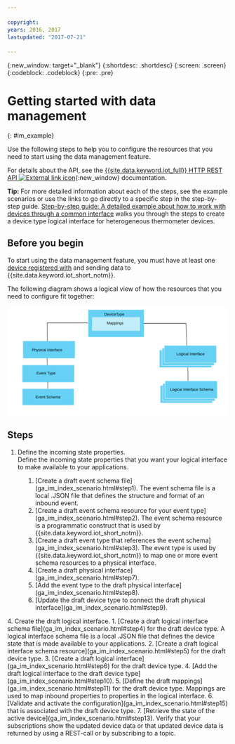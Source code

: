 ```yaml
---

copyright:
years: 2016, 2017
lastupdated: "2017-07-21"

---
```


{:new_window: target="\_blank"}
{:shortdesc: .shortdesc}
{:screen: .screen}
{:codeblock: .codeblock}
{:pre: .pre}

# Getting started with data management
{: #im_example}

Use the following steps to help you to configure the resources that you need to start using the data management feature.

For details about the API, see the [{{site.data.keyword.iot_full}} HTTP REST API ![External link icon](../../../icons/launch-glyph.svg "External link icon")](https://docs.internetofthings.ibmcloud.com/apis/swagger/v0002/state-mgmt.html){:new_window} documentation.

**Tip:** For more detailed information about each of the steps, see the example scenarios or use the links to go directly to a specific step in the step-by-step guide. [Step-by-step guide: A detailed example about how to work with devices through a common interface](ga_im_index_scenario.html#scenario) walks you through the steps to create a device type logical interface for heterogeneous thermometer devices.


## Before you begin
To start using the data management feature, you must have at least one [device registered with](ga_im_index_scenario.html#step14) and sending data to {{site.data.keyword.iot_short_notm}}.  

The following diagram shows a logical view of how the resources that you need to configure fit together:

![Topographic resource view in {{site.data.keyword.iot_short_notm}}.](images/ga_im_resource_view1.svg "Resource topography in {{site.data.keyword.iot_short_notm}}")

## Steps

1. 	Define the incoming state properties.  
Define the incoming state properties that you want your logical interface to make available to your applications.  
<dl>
<dd>
<ol>
<li>[Create a draft event schema file](ga_im_index_scenario.html#step1). The event schema file is a local .JSON file that defines the structure and format of an inbound event.
<li>[Create a draft event schema resource for your event type](ga_im_index_scenario.html#step2). The event schema resource is a programmatic construct that is used by {{site.data.keyword.iot_short_notm}}.
<li>[Create a draft event type that references the event schema](ga_im_index_scenario.html#step3). The event type is used by {{site.data.keyword.iot_short_notm}} to map one or more event schema resources to a physical interface.
<li>[Create a draft physical interface](ga_im_index_scenario.html#step7).
<li>[Add the event type to the draft physical interface](ga_im_index_scenario.html#step8).
<li>[Update the draft device type to connect the draft physical interface](ga_im_index_scenario.html#step9).
</ol>
</dd>
</dl>
4. 	Create the draft logical interface.
 1. 	[Create a draft logical interface schema file](ga_im_index_scenario.html#step4) for the draft device type.  
A logical interface schema file is a local .JSON file that defines the device state that is made available to your applications.
 2. [Create a draft logical interface schema resource](ga_im_index_scenario.html#step5) for the draft device type.
 3.	[Create a draft logical interface](ga_im_index_scenario.html#step6) for the draft device type.
 4.	[Add the draft logical interface to the draft device type](ga_im_index_scenario.html#step10).
5. 	[Define the draft mappings](ga_im_index_scenario.html#step11) for the draft device type.   
Mappings are used to map inbound properties to properties in the logical interface.
6. 	[Validate and activate the configuration](ga_im_index_scenario.html#step15) that is associated with the draft device type.
7. 	[Retrieve the state of the active device](ga_im_index_scenario.html#step13).  
Verify that your subscriptions show the updated device data or that updated device data is returned by using a REST-call or by subscribing to a topic.
